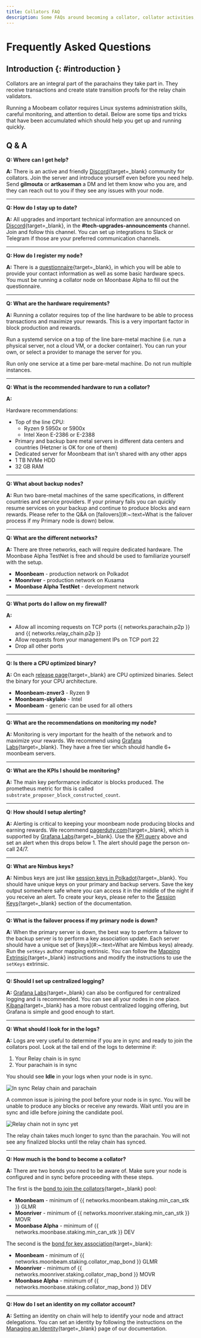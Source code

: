 ```yaml
---
title: Collators FAQ
description: Some FAQs around becoming a collator, collator activities, and things to be aware of when running and operating a collator node on Moonbeam.
---
```


# Frequently Asked Questions

## Introduction {: #introduction }

Collators are an integral part of the parachains they take part in. They receive transactions and create state transition proofs for the relay chain validators.

Running a Moobeam collator requires Linux systems administration skills, careful monitoring, and attention to detail. Below are some tips and tricks that have been accumulated which should help you get up and running quickly.

## Q & A

**Q: Where can I get help?**

**A:** There is an active and friendly [Discord](https://discord.gg/RyVefR79FA/){target=\_blank} community for collators. Join the server and introduce yourself even before you need help. Send **gilmouta** or **artkaseman** a DM and let them know who you are, and they can reach out to you if they see any issues with your node.

***

**Q: How do I stay up to date?**

**A:** All upgrades and important technical information are announced on [Discord](https://discord.gg/PhfEbKYqak/){target=\_blank}, in the **#tech-upgrades-announcements** channel. Join and follow this channel. You can set up integrations to Slack or Telegram if those are your preferred communication channels.

***

**Q: How do I register my node?**

**A:** There is a [questionnaire](https://docs.google.com/forms/d/e/1FAIpQLSfjmcXdiOXWtquYlBhdgXBunCKWHadaQCgPuBtzih1fd0W3aA/viewform/){target=\_blank}, in which you will be able to provide your contact information as well as some basic hardware specs. You must be running a collator node on Moonbase Alpha to fill out the questionnaire.

***

**Q: What are the hardware requirements?**

**A:** Running a collator requires top of the line hardware to be able to process transactions and maximize your rewards. This is a very important factor in block production and rewards.

Run a systemd service on a top of the line bare-metal machine (i.e. run a physical server, not a cloud VM, or a docker container). You can run your own, or select a provider to manage the server for you.

Run only one service at a time per bare-metal machine. Do not run multiple instances.

***

**Q: What is the recommended hardware to run a collator?**

**A:**

Hardware recommendations:

- Top of the line CPU:
    - Ryzen 9 5950x or 5900x
    - Intel Xeon E-2386 or E-2388
- Primary and backup bare metal servers in different data centers and countries (Hetzner is OK for one of them)
- Dedicated server for Moonbeam that isn't shared with any other apps
- 1 TB NVMe HDD
- 32 GB RAM

***

**Q: What about backup nodes?**

**A:** Run two bare-metal machines of the same specifications, in different countries and service providers. If your primary fails you can quickly resume services on your backup and continue to produce blocks and earn rewards. Please refer to the Q&A on [failovers](#:~:text=What is the failover process if my Primary node is down) below.

***

**Q: What are the different networks?**

**A:** There are three networks, each will require dedicated hardware. The Moonbase Alpha TestNet is free and should be used to familiarize yourself with the setup.

- **Moonbeam** - production network on Polkadot
- **Moonriver** - production network on Kusama
- **Moonbase Alpha TestNet** - development network

***

**Q: What ports do I allow on my firewall?**

**A:**

- Allow all incoming requests on TCP ports {{ networks.parachain.p2p }} and {{ networks.relay_chain.p2p }}
- Allow requests from your management IPs on TCP port 22
- Drop all other ports

***

**Q: Is there a CPU optimized binary?**

**A:** On each [release page](https://github.com/moonbam-foundation/moonbeam/releases/){target=\_blank} are CPU optimized binaries. Select the binary for your CPU architecture.

- **Moonbeam-znver3** - Ryzen 9
- **Moonbeam-skylake** - Intel
- **Moonbeam** - generic can be used for all others

***

**Q: What are the recommendations on monitoring my node?**

**A:** Monitoring is very important for the health of the network and to maximize your rewards. We recommend using [Grafana Labs](https://grafana.com/){target=\_blank}. They have a free tier which should handle 6+ moonbeam servers.

***

**Q: What are the KPIs I should be monitoring?**

**A:** The main key performance indicator is blocks produced. The prometheus metric for this is called `substrate_proposer_block_constructed_count`.  

***

**Q: How should I setup alerting?**

**A:** Alerting is critical to keeping your moonbeam node producing blocks and earning rewards. We recommend [pagerduty.com](https://www.pagerduty.com/){target=\_blank}, which is supported by [Grafana Labs](https://grafana.com/){target=\_blank}. Use the [KPI query](#:~:text=substrate_proposer_block_constructed_count) above and set an alert when this drops below 1. The alert should page the person on-call 24/7.  

***

**Q: What are Nimbus keys?**

**A:** Nimbus keys are just like [session keys in Polkadot](https://wiki.polkadot.network/docs/learn-keys#session-keys/){target=\_blank}. You should have unique keys on your primary and backup servers. Save the key output somewhere safe where you can access it in the middle of the night if you receive an alert. To create your keys, please refer to the [Session Keys](/node-operators/networks/collators/account-management/#session-keys/){target=\_blank} section of the documentation.

***

**Q: What is the failover process if my primary node is down?**

**A:** When the primary server is down, the best way to perform a failover to the backup server is to perform a key association update. Each server should have a unique set of [keys](#:~:text=What are Nimbus keys) already. Run the `setKeys` author mapping extrinsic. You can follow the [Mapping Extrinsic](/node-operators/networks/collators/account-management/#mapping-extrinsic/){target=\_blank} instructions and modify the instructions to use the `setKeys` extrinsic.

***

**Q: Should I set up centralized logging?**

**A:** [Grafana Labs](https://grafana.com/){target=\_blank} can also be configured for centralized logging and is recommended. You can see all your nodes in one place. [Kibana](https://www.elastic.co/kibana/){target=\_blank} has a more robust centralized logging offering, but Grafana is simple and good enough to start.

***

**Q: What should I look for in the logs?**

**A:** Logs are very useful to determine if you are in sync and ready to join the collators pool. Look at the tail end of the logs to determine if:

1. Your Relay chain is in sync
2. Your parachain is in sync

You should see **Idle** in your logs when your node is in sync.

![In sync Relay chain and parachain](/images/node-operators/networks/collators/account-management/account-1.webp)

A common issue is joining the pool before your node is in sync. You will be unable to produce any blocks or receive any rewards. Wait until you are in sync and idle before joining the candidate pool.

![Relay chain not in sync yet](/images/node-operators/networks/run-a-node/docker/full-node-docker-2.webp)

The relay chain takes much longer to sync than the parachain. You will not see any finalized blocks until the relay chain has synced.

***

**Q: How much is the bond to become a collator?**

**A:** There are two bonds you need to be aware of. Make sure your node is configured and in sync before proceeding with these steps.

The first is the [bond to join the collators](/node-operators/networks/collators/activities/#become-a-candidate/){target=\_blank} pool:

- **Moonbeam** - minimum of {{ networks.moonbeam.staking.min_can_stk }} GLMR
- **Moonriver** - minimum of {{ networks.moonriver.staking.min_can_stk }} MOVR
- **Moonbase Alpha** - minimum of {{ networks.moonbase.staking.min_can_stk }} DEV

The second is the [bond for key association](/node-operators/networks/collators/account-management/#mapping-bonds/){target=\_blank}:

- **Moonbeam** - minimum of {{ networks.moonbeam.staking.collator_map_bond }} GLMR
- **Moonriver** - minimum of {{ networks.moonriver.staking.collator_map_bond }} MOVR
- **Moonbase Alpha** - minimum of {{ networks.moonbase.staking.collator_map_bond }} DEV

***

**Q: How do I set an identity on my collator account?**  

**A:** Setting an identity on chain will help to identify your node and attract delegations. You can set an identity by following the instructions on the [Managing an Identity](/tokens/manage/identity/){target=\_blank} page of our documentation.
